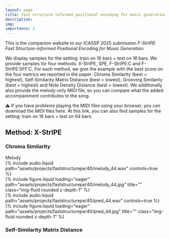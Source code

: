 ```yaml
---
layout: page
title: fast structure-informed positional encoding for music generation
description:
img:
importance: 1
---
```


This is the companion website to our ICASSP 2025
submission _F-StrIPE: Fast Structure-informed Positional Encoding for Music Generation_.

We display samples for the setting: train on 16 bars + test on 16 bars.
We provide samples for four methods: X-StrIPE, SPE, F-StrIPE:C and F-StrIPE:SFF:C.
For each method, we give the example with the best score on the four metrics we reported in the paper:
Chroma Similarity (best = highest), Self-Similarity Matrix Distance (best = lowest), Grooving Similarity (best = highest) and Note Density Distance (best = lowest).
We additionally also provide the melody-only MIDI file, so you can compare what the added accompaniment contributes to the song.

⚠️ If you have problems playing the MIDI files using your browser, you can download the MIDI files here.
At this link, you can also find samples for the setting: train on 16 bars + test on 64 bars.

## Method: X-StrIPE

### Chroma Similarity

<div class="row">
    <div class="col mt-3 mt-md-0">
        <div class="row">
            Melody
        </div>
        <div class="row">
            {% include audio.liquid path="assets/projects/faststructurepe/40/melody_44.wav" controls=true %}
        </div>
    </div>
    <div class="col mt-3 mt-md-0">
        {% include figure.liquid loading="eager" path="assets/projects/faststructurepe/40/melody_44.jpg" title="" class="img-fluid rounded z-depth-1" %}
    </div>
</div>

<div class="row">
    <div class="col mt-3 mt-md-0">
        {% include audio.liquid path="assets/projects/faststructurepe/40/pred_44.wav" controls=true %}
    </div>
    <div class="col mt-3 mt-md-0">
        {% include figure.liquid loading="eager" path="assets/projects/faststructurepe/40/pred_44.jpg" title="" class="img-fluid rounded z-depth-1" %}
    </div>
</div>

### Self-Similarity Matrix Distance